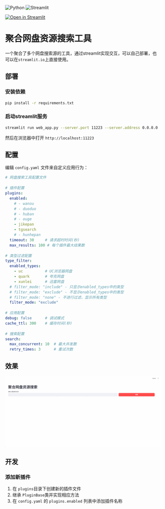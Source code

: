 ![Python](https://img.shields.io/badge/Python-FFD43B?style=for-the-badge&logo=python&logoColor=blue)
![Streamlit](https://img.shields.io/badge/Streamlit-FF4B4B?style=for-the-badge&logo=Streamlit&logoColor=white)

[![Open in Streamlit](https://static.streamlit.io/badges/streamlit_badge_black_white.svg)](https://pan-search-vpddacufbrzd3phwgascjw.streamlit.app/)

# 聚合网盘资源搜索工具

一个聚合了多个网盘搜索源的工具，通过streamlit实现交互，可以自己部署，也可以在`streamlit.io`上直接使用。

## 部署

### 安装依赖

```bash
pip install -r requirements.txt
```

### 启动streamlit服务

```bash
streamlit run web_app.py --server.port 11223 --server.address 0.0.0.0
```

然后在浏览器中打开 `http://localhost:11223`

## 配置

编辑 `config.yaml` 文件来自定义应用行为：

```yaml
# 网盘搜索工具配置文件

# 插件配置
plugins:
  enabled:
    # - wanou      
    # - duoduo     
    # - huban       
    # - ouge        
    - jikepan     
    - tgsearch    
    # - hunhepan    
  timeout: 30     # 请求超时时间(秒)
  max_results: 100 # 每个插件最大结果数

# 类型过滤配置
type_filter:
  enabled_types:
    - uc          # UC浏览器网盘
    - quark       # 夸克网盘
    - xunlei      # 迅雷网盘
  # filter_mode: "include" - 只显示enabled_types中的类型
  # filter_mode: "exclude" - 不显示enabled_types中的类型
  # filter_mode: "none" - 不进行过滤，显示所有类型
  filter_mode: "exclude"

# 应用配置
debug: false      # 调试模式
cache_ttl: 300    # 缓存时间(秒)

# 搜索配置
search:
  max_concurrent: 10  # 最大并发数
  retry_times: 3      # 重试次数
```


## 效果

![](./images/1.gif)

## 开发

### 添加新插件

1. 在 `plugins`目录下创建新的插件文件
2. 继承 `PluginBase`类并实现相应方法
3. 在 `config.yaml` 的 `plugins.enabled` 列表中添加插件名称